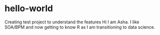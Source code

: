 # hello-world
Creating test project to understand the features
Hi
I am Asha. I like SOA/BPM and now getting to know R as I am transitioning to data science.
